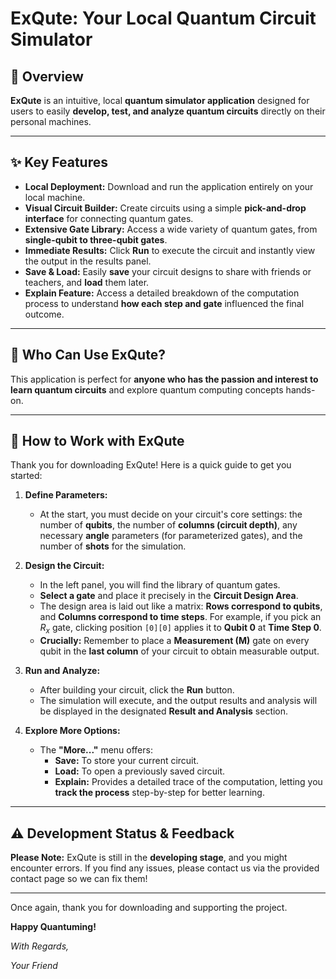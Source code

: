 # ExQute: Your Local Quantum Circuit Simulator

## 📄 Overview

**ExQute** is an intuitive, local **quantum simulator application** designed for users to easily **develop, test, and analyze quantum circuits** directly on their personal machines.

---

## ✨ Key Features

* **Local Deployment:** Download and run the application entirely on your local machine.
* **Visual Circuit Builder:** Create circuits using a simple **pick-and-drop interface** for connecting quantum gates.
* **Extensive Gate Library:** Access a wide variety of quantum gates, from **single-qubit to three-qubit gates**.
* **Immediate Results:** Click **Run** to execute the circuit and instantly view the output in the results panel.
* **Save & Load:** Easily **save** your circuit designs to share with friends or teachers, and **load** them later.
* **Explain Feature:** Access a detailed breakdown of the computation process to understand **how each step and gate** influenced the final outcome.

---

## 🙋 Who Can Use ExQute?

This application is perfect for **anyone who has the passion and interest to learn quantum circuits** and explore quantum computing concepts hands-on.

---

## 🚀 How to Work with ExQute

Thank you for downloading ExQute! Here is a quick guide to get you started:

1.  **Define Parameters:**
    * At the start, you must decide on your circuit's core settings: the number of **qubits**, the number of **columns (circuit depth)**, any necessary **angle** parameters (for parameterized gates), and the number of **shots** for the simulation.

2.  **Design the Circuit:**
    * In the left panel, you will find the library of quantum gates.
    * **Select a gate** and place it precisely in the **Circuit Design Area**.
    * The design area is laid out like a matrix: **Rows correspond to qubits**, and **Columns correspond to time steps**. For example, if you pick an $R_x$ gate, clicking position `[0][0]` applies it to **Qubit 0** at **Time Step 0**.
    * **Crucially:** Remember to place a **Measurement (M)** gate on every qubit in the **last column** of your circuit to obtain measurable output.

3.  **Run and Analyze:**
    * After building your circuit, click the **Run** button.
    * The simulation will execute, and the output results and analysis will be displayed in the designated **Result and Analysis** section.

4.  **Explore More Options:**
    * The **"More..."** menu offers:
        * **Save:** To store your current circuit.
        * **Load:** To open a previously saved circuit.
        * **Explain:** Provides a detailed trace of the computation, letting you **track the process** step-by-step for better learning.

---

## ⚠️ Development Status & Feedback

**Please Note:** ExQute is still in the **developing stage**, and you might encounter errors. If you find any issues, please contact us via the provided contact page so we can fix them!

---

Once again, thank you for downloading and supporting the project.

**Happy Quantuming!**

*With Regards,*

*Your Friend*
